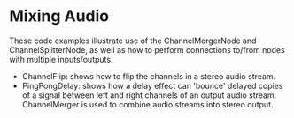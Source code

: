 # Mixing Audio

These code examples illustrate use of the ChannelMergerNode and ChannelSplitterNode, as well as how to perform connections to/from nodes with multiple inputs/outputs.

- ChannelFlip: shows how to flip the channels in a stereo audio stream.
- PingPongDelay: shows how a delay effect can 'bounce' delayed copies of a signal between left and right channels of an output audio stream. ChannelMerger is used to combine audio streams into stereo output.
